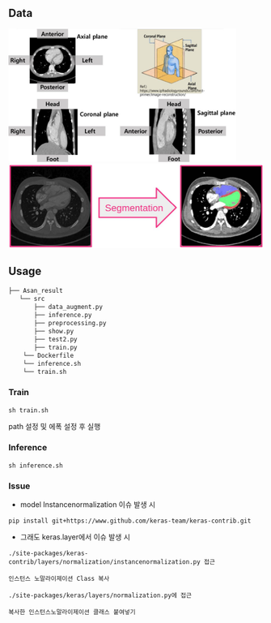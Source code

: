 ## Data
<img src="https://github.com/glee1228/Cardiac_segmentation/blob/master/data_description.jpg" width="450">
<img src="https://github.com/glee1228/Cardiac_segmentation/blob/master/seg_example.jpg" width="550">

## Usage

```
├── Asan_result
   └── src
       ├── data_augment.py
       ├── inference.py
       ├── preprocessing.py
       ├── show.py
       ├── test2.py
       ├── train.py
    └── Dockerfile
    └── inference.sh
    └── train.sh
```

### Train
```
sh train.sh
```
path 설정 및 에폭 설정 후 실행

### Inference
```
sh inference.sh
```

### Issue

* model Instancenormalization 이슈 발생 시
```
pip install git+https://www.github.com/keras-team/keras-contrib.git
```
* 그래도 keras.layer에서 이슈 발생 시
```
./site-packages/keras-contrib/layers/normalization/instancenormalization.py 접근

인스턴스 노말라이제이션 Class 복사 

./site-packages/keras/layers/normalization.py에 접근

복사한 인스턴스노말라이제이션 클래스 붙여넣기
```
